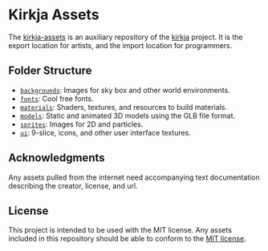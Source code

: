 # Kirkja Assets

The [kirkja-assets](./) is an auxiliary repository of the [kirkja](../kirkja) project. It is the export location for artists, and the import location for programmers.

## Folder Structure
- [`backgrounds`](backgrounds): Images for sky box and other world environments.
- [`fonts`](fonts): Cool free fonts.
- [`materials`](materials): Shaders, textures, and resources to build materials.
- [`models`](models): Static and animated 3D models using the GLB file format.
- [`sprites`](sprites): Images for 2D and particles.
- [`ui`](ui): 9-slice, icons, and other user interface textures.

## Acknowledgments
Any assets pulled from the internet need accompanying text documentation describing the creator, license, and url.

## License
This project is intended to be used with the MIT license. Any assets included in this repository should be able to conform to the [MIT license](https://github.com/kirkja-leikjahonnunar/kirkja/blob/main/LICENSE).
